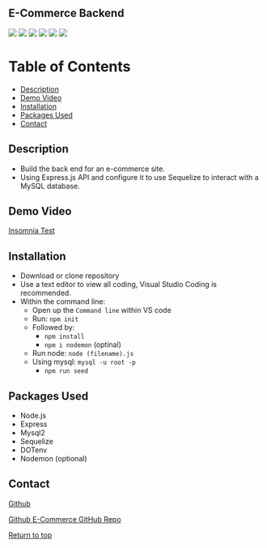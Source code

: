## E-Commerce Backend

![](https://img.shields.io/badge/Javascript-yellow.svg)
![](https://img.shields.io/badge/Express-red.svg)
![](https://img.shields.io/badge/Node.js-green.svg)
![](https://img.shields.io/badge/Mysql2-blue.svg)
![](https://img.shields.io/badge/Sequelize-purple.svg)
![](https://img.shields.io/badge/dotenv-gray.svg)

# Table of Contents
* [Description](#description)
* [Demo Video](#Demo-Video)
* [Installation](#installation)
* [Packages Used](#packages-used)
* [Contact](#contact)


## Description
* Build the back end for an e-commerce site. 
* Using Express.js API and configure it to use Sequelize to interact with a MySQL database.

## Demo Video
<a href="https://drive.google.com/file/d/10uqdcYzFSup43iwOAjjL_qDzemif4qqt/view">Insomnia Test</a>

## Installation

* Download or clone repository
* Use a text editor to view all coding, Visual Studio Coding is recommended.
* Within the command line:
   * Open up the <code>Command line</code> within VS code
   * Run: <code>npm init</code>
   * Followed by: 
        * <code>npm install</code>
        * <code>npm i nodemon</code> (optinal)
   * Run node: <code>node (filename).js</code>
   * Using mysql: <code>mysql -u root -p</code>
        * <code>npm run seed</code>


## Packages Used
  * Node.js
  * Express
  * Mysql2
  * Sequelize
  * DOTenv
  * Nodemon (optional)
 
## Contact
<a href="https://github.com/JustynSubrai">Github</a><br/>

<a href="https://github.com/JustynSubrai/E-Commerce-Backend">Github E-Commerce GitHub Repo</a>


[Return to top](#e-commerce-backend)